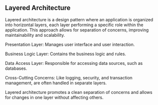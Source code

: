 ## Layered Architecture

Layered architecture is a design pattern where an application is organized into horizontal layers, each layer performing a specific role within the application. This approach allows for separation of concerns, improving maintainability and scalability.

Presentation Layer: Manages user interface and user interaction.

Business Logic Layer: Contains the business logic and rules.

Data Access Layer: Responsible for accessing data sources, such as databases.

Cross-Cutting Concerns: Like logging, security, and transaction management, are often handled in separate layers.

Layered architecture promotes a clean separation of concerns and allows for changes in one layer without affecting others.